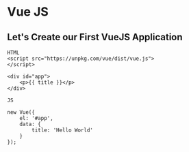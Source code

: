 # Vue JS

## Let's Create our First VueJS Application

```
HTML
<script src="https://unpkg.com/vue/dist/vue.js">
</script>

<div id="app">
    <p>{{ title }}</p>
</div>
```

````
JS

new Vue({
    el: '#app',
    data: {
        title: 'Hello World'
    }
});
````